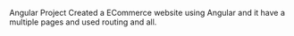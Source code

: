 Angular Project 
Created a ECommerce website using Angular and it have a multiple pages and used routing and all.
